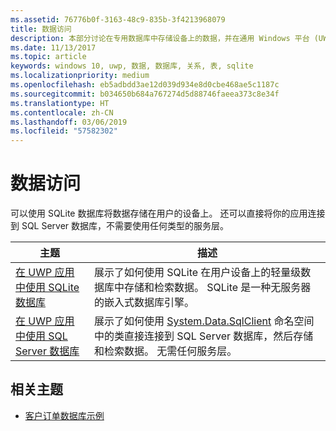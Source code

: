 ```yaml
---
ms.assetid: 76776b0f-3163-48c9-835b-3f4213968079
title: 数据访问
description: 本部分讨论在专用数据库中存储设备上的数据，并在通用 Windows 平台 (UWP) 应用中使用对象关系映射。
ms.date: 11/13/2017
ms.topic: article
keywords: windows 10, uwp, 数据, 数据库, 关系, 表, sqlite
ms.localizationpriority: medium
ms.openlocfilehash: eb5adbdd3ae12d039d934e8d0cbe468ae5c1187c
ms.sourcegitcommit: b034650b684a767274d5d88746faeea373c8e34f
ms.translationtype: HT
ms.contentlocale: zh-CN
ms.lasthandoff: 03/06/2019
ms.locfileid: "57582302"
---
```

# <a name="data-access"></a>数据访问

可以使用 SQLite 数据库将数据存储在用户的设备上。 还可以直接将你的应用连接到 SQL Server 数据库，不需要使用任何类型的服务层。

| 主题 | 描述|
|-------|------------|
| [在 UWP 应用中使用 SQLite 数据库](sqlite-databases.md) | 展示了如何使用 SQLite 在用户设备上的轻量级数据库中存储和检索数据。 SQLite 是一种无服务器的嵌入式数据库引擎。 |
| [在 UWP 应用中使用 SQL Server 数据库](sql-server-databases.md) | 展示了如何使用 [System.Data.SqlClient](https://msdn.microsoft.com/library/system.data.sqlclient.aspx) 命名空间中的类直接连接到 SQL Server 数据库，然后存储和检索数据。 无需任何服务层。 |

## <a name="related-topics"></a>相关主题

* [客户订单数据库示例](https://github.com/Microsoft/Windows-appsample-customers-orders-database)
